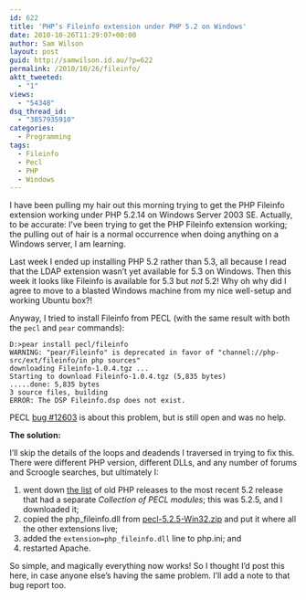 ```yaml
---
id: 622
title: 'PHP’s Fileinfo extension under PHP 5.2 on Windows'
date: 2010-10-26T11:29:07+00:00
author: Sam Wilson
layout: post
guid: http://samwilson.id.au/?p=622
permalink: /2010/10/26/fileinfo/
aktt_tweeted:
  - "1"
views:
  - "54348"
dsq_thread_id:
  - "3857935910"
categories:
  - Programming
tags:
  - Fileinfo
  - Pecl
  - PHP
  - Windows
---
```

I have been pulling my hair out this morning trying to get the PHP Fileinfo extension working under PHP 5.2.14 on Windows Server 2003 SE. Actually, to be accurate: I’ve been trying to get the PHP Fileinfo extension working; the pulling out of hair is a normal occurrence when doing anything on a Windows server, I am learning.

Last week I ended up installing PHP 5.2 rather than 5.3, all because I read that the LDAP extension wasn’t yet available for 5.3 on Windows. Then this week it looks like Fileinfo is available for 5.3 but _not_ 5.2! Why oh why did I agree to move to a blasted Windows machine from my nice well-setup and working Ubuntu box?!

Anyway, I tried to install Fileinfo from PECL (with the same result with both the `pecl` and `pear` commands):

```
D:>pear install pecl/fileinfo
WARNING: "pear/Fileinfo" is deprecated in favor of "channel://php-src/ext/fileinfo/in php sources"
downloading Fileinfo-1.0.4.tgz ...
Starting to download Fileinfo-1.0.4.tgz (5,835 bytes)
.....done: 5,835 bytes
3 source files, building
ERROR: The DSP Fileinfo.dsp does not exist.
```

PECL [bug #12603](http://pecl.php.net/bugs/bug.php?id=12603) is about this problem, but is still open and was no help.

**The solution:**

I’ll skip the details of the loops and deadends I traversed in trying to fix this. There were different PHP version, different DLLs, and any number of forums and Scroogle searches, but ultimately I:

  1. went down [the list](http://www.php.net/releases/) of old PHP releases to the most recent 5.2 release that had a separate _Collection of PECL modules_; this was 5.2.5, and I downloaded it;
  2. copied the php_fileinfo.dll from [pecl-5.2.5-Win32.zip](http://museum.php.net/php5/pecl-5.2.5-Win32.zip) and put it where all the other extensions live;
  3. added the `extension=php_fileinfo.dll` line to php.ini; and
  4. restarted Apache.

So simple, and magically everything now works! So I thought I’d post this here, in case anyone else’s having the same problem. I’ll add a note to that bug report too.